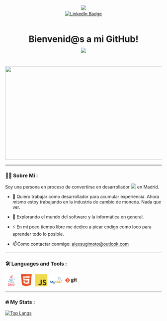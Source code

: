 <div id="header" align="center">
  <img src="https://media.giphy.com/media/M9gbBd9nbDrOTu1Mqx/giphy.gif" width="100"/>
</div>
<div id="badges" align="center">
   <a href="your-linkedin-URL">
    <img src="https://img.shields.io/badge/LinkedIn-blue?style=for-the-badge&logo=linkedin&logoColor=white" alt="LinkedIn Badge"/>
   </a>
</div>
<div id="counter" align="center">
  <img src="https://komarev.com/ghpvc/?username=pepopipu&style=flat-square&color=blue" alt="" />
</div>
<h1 align="center">
  Bienvenid@s a mi GitHub!
  <br>
  <img src="https://media.giphy.com/media/hvRJCLFzcasrR4ia7z/giphy.gif" width="30px"/>
</h1>
<br>
<div align="center">
  <img src="https://media0.giphy.com/media/v1.Y2lkPTc5MGI3NjExaWxxb3E1aHUwbjNkcWpwdmg1eHg4Z2E3eXZsanFyYWhtNmV1aHYyMSZlcD12MV9pbnRlcm5hbF9naWZfYnlfaWQmY3Q9Zw/Dh5q0sShxgp13DwrvG/giphy.gif" width="600" height="300"/>
</div>

---

### :man_technologist: Sobre Mi :

Soy una persona en proceso de convertirse en desarrollador <img src="https://media.giphy.com/media/WUlplcMpOCEmTGBtBW/giphy.gif" width="30"> en Madrid.

- :telescope: Quiero trabajar como desarrollador para acumular experiencia. Ahora mismo estoy trabajando en la industria de cambio de moneda. Nada que ver.

- :seedling: Explorando el mundo del software y la informática en general.

- :zap: En mi poco tiempo libre me dedico a picar código como loco para aprender todo lo posible.

- :mailbox:Como contactar conmigo: alexsugimoto@outlook.com

---

### :hammer_and_wrench: Languages and Tools :
<div>
  <img src="https://github.com/devicons/devicon/blob/master/icons/java/java-original-wordmark.svg" title="Java" alt="Java" width="40" height="40"/>&nbsp;
  <img src="https://github.com/devicons/devicon/blob/master/icons/html5/html5-original.svg" title="HTML5" alt="HTML" width="40" height="40"/>&nbsp;
  <img src="https://github.com/devicons/devicon/blob/master/icons/javascript/javascript-original.svg" title="JavaScript" alt="JavaScript" width="40" height="40"/>&nbsp;
  <img src="https://github.com/devicons/devicon/blob/master/icons/mysql/mysql-original-wordmark.svg" title="MySQL"  alt="MySQL" width="40" height="40"/>&nbsp;
  <img src="https://github.com/devicons/devicon/blob/master/icons/git/git-original-wordmark.svg" title="Git" **alt="Git" width="40" height="40"/>
</div>

---

### :fire: My Stats :

[![Top Langs](https://github-readme-stats.vercel.app/api/top-langs/?username=pepopipu&layout=compact&theme=vision-friendly-dark)](https://github.com/pepopipu/github-readme-stats)
